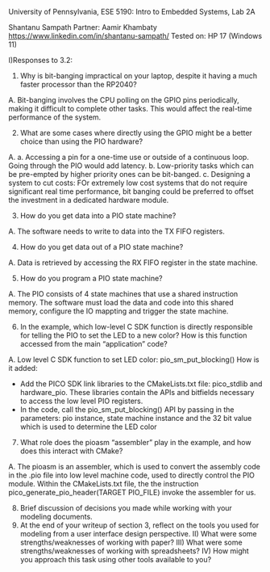 University of Pennsylvania, ESE 5190: Intro to Embedded Systems, Lab 2A

Shantanu Sampath
Partner: Aamir Khambaty
https://www.linkedin.com/in/shantanu-sampath/
    Tested on: HP 17 (Windows 11)


I)Responses to 3.2:

1) Why is bit-banging impractical on your laptop, despite it having a much faster processor than the RP2040?

A. Bit-banging involves the CPU polling on the GPIO pins periodically, making it difficult to complete other tasks. This would affect the real-time performance of the system.

2) What are some cases where directly using the GPIO might be a better choice than using the PIO hardware?

A. a. Accessing a pin for a one-time use or outside of a continuous loop. Going through the PIO would add latency.
   b. Low-priority tasks which can be pre-empted by higher priority ones can be bit-banged. 
   c. Designing a system to cut costs: FOr extremely low cost systems that do not require significant real time performance, bit banging could be preferred to 
      offset the investment in a dedicated hardware module. 

3) How do you get data into a PIO state machine?

A. The software needs to write to data into the TX FIFO registers.

4) How do you get data out of a PIO state machine?

A. Data is retrieved by accessing the RX FIFO register in the state machine. 

5) How do you program a PIO state machine?

A. The PIO consists of 4 state machines that use a shared instruction memory. The software must load the data and code into this shared memory, configure the IO mappting and trigger the state machine.

6) In the example, which low-level C SDK function is directly responsible for telling the PIO to set the LED to a new color? How is this function accessed from the main “application” code?

A. Low level C SDK function to set LED color: pio_sm_put_blocking()
   How is it added: 
   - Add the PICO SDK link libraries to the CMakeLists.txt file: pico_stdlib and hardware_pio. These libraries contain the APIs and bitfields necessary to access the low level PIO registers. 
   - In the code, call the pio_sm_put_blocking() API by passing in the parameters: pio instance, state machine instance and the 32 bit value which is used to determine the LED color

7) What role does the pioasm “assembler” play in the example, and how does this interact with CMake?

A. The pioasm is an assembler, which is used to convert the assembly code in the .pio file into low level machine code, used to directly control the PIO module. 
  Within the CMakeLists.txt file, the the instruction pico_generate_pio_header(TARGET PIO_FILE) invoke the assembler for us.

8) Brief discussion of decisions you made while working with your modeling documents.
9)  At the end of your writeup of section 3, reflect on the tools you used for modeling from a user interface design perspective.
II) What were some strengths/weaknesses of working with paper?
III) What were some strengths/weaknesses of working with spreadsheets?
IV) How might you approach this task using other tools available to you?
